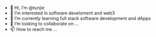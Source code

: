 - 👋 Hi, I’m @tunjie
- 👀 I’m interested in software develoment and web3
- 🌱 I’m currently learning full stack software development and dApps
- 💞️ I’m looking to collaborate on ...
- 📫 How to reach me ...

<!---
tunjie/tunjie is a ✨ special ✨ repository because its `README.md` (this file) appears on your GitHub profile.
You can click the Preview link to take a look at your changes.
--->
